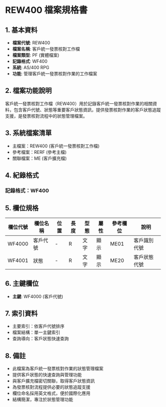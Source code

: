 # REW400 檔案規格書

## 1. 基本資料
- **檔案代號**: REW400
- **檔案名稱**: 客戶統一發票核對工作檔
- **檔案類型**: PF (實體檔案)
- **記錄格式**: WF400
- **系統**: AS/400 RPG
- **功能**: 管理客戶統一發票核對作業的工作檔案

## 2. 檔案功能說明
客戶統一發票核對工作檔（REW400）用於記錄客戶統一發票核對作業的相關資料，包含客戶代號、狀態等重要客戶狀態資訊，提供發票核對作業的客戶狀態追蹤支援，是發票核對流程中的狀態管理檔案。

## 3. 系統檔案清單
- 主檔案：REW400 (客戶統一發票核對工作檔)
- 參考檔案：RERF (參考主檔)
- 關聯檔案：ME (客戶擴充檔)

## 4. 紀錄格式
### 記錄格式：WF400

## 5. 欄位規格

| 欄位代號 | 欄位名稱 | 位置 | 長度 | 型態 | 屬性 | 參考欄位 | 說明 |
|----------|----------|------|------|------|------|----------|------|
| WF4000 | 客戶代號 | - | R | 文字 | 顯示 | ME01 | 客戶識別代號 |
| WF4001 | 狀態 | - | R | 文字 | 顯示 | ME20 | 客戶狀態代號 |

## 6. 主鍵欄位
- **主鍵**: WF4000 (客戶代號)

## 7. 索引資料
- 主要索引：依客戶代號排序
- 檔案結構：單一主鍵索引
- 查詢導向：客戶狀態快速查詢

## 8. 備註
- 此檔案為客戶統一發票核對作業的狀態管理檔案
- 提供客戶狀態的快速查詢與管理功能
- 與客戶擴充檔密切關聯，取得客戶狀態資訊
- 為發票核對流程提供必要的狀態追蹤支援
- 欄位命名採用英文格式，便於國際化應用
- 結構簡潔，專注於狀態管理功能 